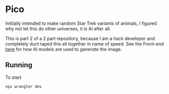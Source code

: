 # Pico

Initiially intended to make random Star Trek variants of animals, I figured why not let this do other universes, it is AI after all.

This is part 2 of a 2 part repository, because I am a hack developer and completely duct taped this all together in name of speed.
See the Front-end [here](ttps://github.com/patHyatt/cat-nerd/) for how AI models are used to generate the image.

## Running 

To start
```bash
npx wrangler dev
```
